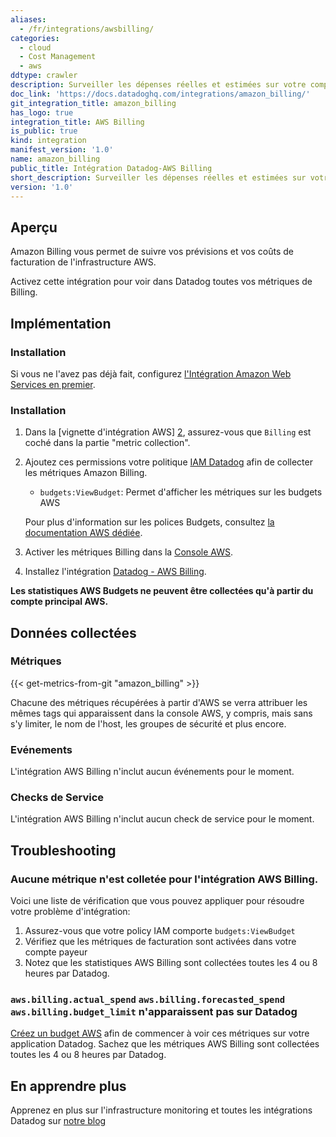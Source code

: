 ```yaml
---
aliases:
  - /fr/integrations/awsbilling/
categories:
  - cloud
  - Cost Management
  - aws
ddtype: crawler
description: Surveiller les dépenses réelles et estimées sur votre compte AWS.
doc_link: 'https://docs.datadoghq.com/integrations/amazon_billing/'
git_integration_title: amazon_billing
has_logo: true
integration_title: AWS Billing
is_public: true
kind: integration
manifest_version: '1.0'
name: amazon_billing
public_title: Intégration Datadog-AWS Billing
short_description: Surveiller les dépenses réelles et estimées sur votre compte AWS.
version: '1.0'
---
```

## Aperçu

Amazon Billing vous permet de suivre vos prévisions et vos coûts de facturation de l'infrastructure AWS.

Activez cette intégration pour voir dans Datadog toutes vos métriques de Billing.

## Implémentation
### Installation

Si vous ne l'avez pas déjà fait, configurez [l'Intégration Amazon Web Services en premier][1].

### Installation

1. Dans la [vignette d'intégration AWS] [2], assurez-vous que `Billing` est coché dans la partie "metric collection".

2. Ajoutez ces permissions votre politique [IAM Datadog][3] afin de collecter les métriques Amazon Billing.

    * `budgets:ViewBudget`: Permet d'afficher les métriques sur les budgets AWS

    Pour plus d'information sur les polices Budgets, consultez [la documentation AWS dédiée][4].

3. Activer les métriques Billing dans la [Console AWS][5].

4. Installez l'intégration [Datadog - AWS Billing][6].

**Les statistiques AWS Budgets ne peuvent être collectées qu'à partir du compte principal AWS.**

## Données collectées
### Métriques
{{< get-metrics-from-git "amazon_billing" >}}

Chacune des métriques récupérées à partir d'AWS se verra attribuer les mêmes tags qui apparaissent dans la console AWS, y compris, mais sans s'y limiter, le nom de l'host, les groupes de sécurité et plus encore.

### Evénements
L'intégration AWS Billing n'inclut aucun événements pour le moment.

### Checks de Service
L'intégration AWS Billing n'inclut aucun check de service pour le moment.

## Troubleshooting

### Aucune métrique n'est colletée pour l'intégration AWS Billing.
Voici une liste de vérification que vous pouvez appliquer pour résoudre votre problème d'intégration:

1. Assurez-vous que votre policy IAM comporte `budgets:ViewBudget`
2. Vérifiez que les métriques de facturation sont activées dans votre compte payeur
3. Notez que les statistiques AWS Billing sont collectées toutes les 4 ou 8 heures par Datadog.

### `aws.billing.actual_spend` `aws.billing.forecasted_spend` `aws.billing.budget_limit` n'apparaissent pas sur Datadog 

[Créez un budget AWS][7] afin de commencer à voir ces métriques sur votre application Datadog.
Sachez que les métriques AWS Billing sont collectées toutes les 4 ou 8 heures par Datadog.

## En apprendre plus
Apprenez en plus sur l'infrastructure monitoring et toutes les intégrations Datadog sur [notre blog][8]

[1]: https://docs.datadoghq.com/integrations/amazon_web_services/
[2]: https://app.datadoghq.com/account/settings#integrations/amazon_web_services
[3]: https://docs.datadoghq.com/integrations/amazon_web_services/#installation
[4]: https://docs.aws.amazon.com/IAM/latest/UserGuide/list_budgets.html
[5]: http://docs.aws.amazon.com/AmazonCloudWatch/latest/monitoring/monitor_estimated_charges_with_cloudwatch.html#turning_on_billing_metrics
[6]: https://app.datadoghq.com/account/settings#integrations/amazon_billing
[7]: https://console.aws.amazon.com/billing/home?#/createbudget
[8]: https://www.datadoghq.com/blog/
